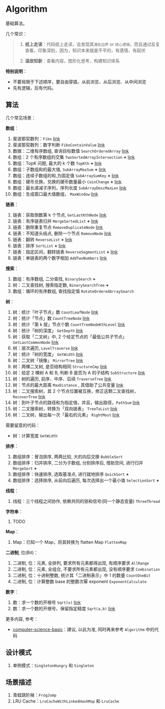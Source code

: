 # Algorithm

基础算法。

几个常识：

> 1. **纸上走读**：代码纸上走读，会发现其`潜在边界` or `核心逻辑`，而且通过反复查看，印象深刻，因为，知识本来就是不平的，有感情、有起伏
> 
> 2. **温故知新**：查看内容，图形化思考，构建知识体系

**特别说明**：

* 不要局限于下述顺序，要自由穿插，从前浏览、从后浏览、从中间浏览
* 先有逻辑，后有代码。

## 算法

几个常见场景：

**数组**：

1. 斐波那契数列：`Fibo` [link](src/main/java/top/ningg/algo/array/Fibo.java)
2. 斐波那契数列：数字判断 `FiboContainValue` [link](src/main/java/top/ningg/algo/array/FiboContainValue.java)
3. 数据：二维有序数组, 查询目标数值 `SearchOrderedArray` [link](src/main/java/top/ningg/algo/array/SearchOrderedArray.java)
4. 数组：2 个有序数组的交集 `TwoSortedArrayIntersection` **+** [link](src/main/java/top/ningg/algo/array/TwoSortedArrayIntersection.java) 
5. 数组：TopK 问题, 最大的 k 个数 `TopKth` **+** [link](src/main/java/top/ningg/algo/array/TopKth.java)
6. 数组：子数组和的最大值, `SubArrayMaxSum` **+** [link](src/main/java/top/ningg/algo/array/SubArrayMaxSum.java)
7. 数组：连续子数组的和,为固定值 `SubArraySumKey` **+** [link](src/main/java/top/ningg/algo/array/SubArraySumKey.java)
8. 数组：硬币兑换，兑换的硬币数量最小 `CoinChange` **+** [link](src/main/java/top/ningg/algo/array/CoinChange.java)
9. 数组：最长递减子序列，序列长度 `SubArrayDescMaxLen` [link](src/main/java/top/ningg/algo/array/SubArrayDescMaxLen.java)
10. 数组：生成窗口最大值数组， `MaxWindow` [link](src/main/java/top/ningg/algo/array/MaxWindow.java)

**链表**：

1. 链表：获取倒数第 k 个节点, `GetLastKthNode` [link](src/main/java/top/ningg/algo/list/GetLastKthNode.java)
2. 链表：有序链表归并 `MergeSortedList` **+** [link](src/main/java/top/ningg/algo/list/MergeSortedList.java)
3. 链表：删除重复节点 `RemoveDuplicateNode` [link](src/main/java/top/ningg/algo/list/RemoveDuplicateNode.java)
4. 链表：不知道头结点, 删除一个节点 `RemoveNode` [link](src/main/java/top/ningg/algo/list/RemoveNode.java)
5. 链表：翻转 `ReverseList` **+** [link](src/main/java/top/ningg/algo/list/ReverseList.java)
6. 链表：排序 `SortList` **+** [link](src/main/java/top/ningg/algo/list/SortList.java)
7. 链表：指定区间，翻转链表 `ReverseSegmentList` **+** [link](src/main/java/top/ningg/algo/list/ReverseSegmentList.java)
8. 链表：单链表的两个数字相加 `AddTwoNumbers` [link](src/main/java/top/ningg/algo/list/AddTwoNumbers.java)

**搜索**：

1. 数组：有序数组, 二分查找, `BinarySearch` **+**
2. 树：二叉查找树, 搜索指定数, `BinarySearchTree` **+**
3. 数组：循环的有序数组, 查找指定值 `RotateOrderedArraySearch`

**树**：

1. 树：统计「叶子节点」数 `CountLeafNode` [link](src/main/java/top/ningg/algo/tree/CountLeafNode.java)
2. 树：统计「节点」数 `CountTreeNode` [link](src/main/java/top/ningg/algo/tree/CountTreeNode.java)
3. 树：统计「第 k 层」节点个数 `CountTreeNodeKthLevel` [link](src/main/java/top/ningg/algo/tree/CountTreeNodeKthLevel.java)
4. 树：统计「树的深度」 `GetDepth` [link](src/main/java/top/ningg/algo/tree/GetDepth.java)
5. 树：获取「二叉树」中, 2 个给定节点的「最低公共子节点」 `GetLastCommonNode` [link](src/main/java/top/ningg/algo/tree/GetLastCommonNode.java)
6. 树：层次遍历, `LevelTraverse` [link](src/main/java/top/ningg/algo/tree/LevelTraverse.java)
6. 树：统计「树的宽度」 `GetWidth` [link](src/main/java/top/ningg/algo/tree/GetWidth.java)
7. 树：二叉树「镜像」 `MirrorTree` [link](src/main/java/top/ningg/algo/tree/MirrorTree.java)
8. 树：两棵二叉树, 是否结构相同 `StructureCmp` [link](src/main/java/top/ningg/algo/tree/StructureCmp.java)
9. 树：给定 2 棵树 A 和 B, 判断 B 是否为 A 的子结构 `SubStructure` [link](src/main/java/top/ningg/algo/tree/SubStructure.java)
10. 树：树的遍历, 前序、中序、后续 `TraverseTree` [link](src/main/java/top/ningg/algo/tree/TraverseTree.java)
11. 树：节点的最大距离 `MaxDistance` , 其借助了公共变量 [link](src/main/java/top/ningg/algo/tree/MaxDistance.java)
12. 树：二叉搜索树，其 2 个节点位置被互换，修正这颗二叉查找树，`RecoverTree` [link](src/main/java/top/ningg/algo/tree/RecoverTree.java)
13. 树：到叶子节点的路径和为指定值，并且，输出路径，`PathSum` [link](src/main/java/top/ningg/algo/tree/PathSum.java)
14. 树：二叉搜索树，转换为「双向链表」 `TreeToList` [link](src/main/java/top/ningg/algo/tree/TreeToList.java)
15. 树：二叉树，输出每一次「最右的元素」 `RightMost` [link](src/main/java/top/ningg/algo/tree/RightMost.java)

需要留意的代码：

* 树：计算宽度 `GetWidth`

**排序**：

1. 数组排序：冒泡排序, 两两比较, 大的向后交换 `BubbleSort`
2. 数组排序：归并排序, 二分为子数组, 分别排序后, 借助空间, 进行归并 `MergeSort` **+**
3. 数组排序：快速排序, 选取基准点, 进行就地排序 `QuickSort` **+**
4. 数组排序：选择排序, 从前向后遍历, 每次选择出一个最小值 `SelectionSort` **+**


**线程**：

1. 线程：三个线程之间协作, 依赖共同的锁和信号(同一个静态变量) `ThreeThread`


**字符串**：

1. TODO


**Map**：

1. Map：已知一个 Map，将其转换为 flatten Map `FlattenMap`


**二进制**, 位(Bit)：

1. 二进制, 位：元素, 全排列, 要求所有元素都得出现, 有顺序要求 `AllRange`
2. 二进制, 位：元素, 全组合, 不要求所有元素都出现, 没有顺序要求 `Combination`
3. 二进制, 位：十进制整数, 统计其「二进制表示」中 1 的数量 `CountOneBit`
4. 二进制, 位：计算整数 base 的整数次幂 exponent `ExponentCalculate`


**数字**：

1. 数：求一个数的开根号 `Sqrt(x)` [link](src/main/java/top/ningg/algo/num/SqrtX.java)
2. 数：求一个数的开根号，保留指定精度 `Sqrt(a,b)` [link](src/main/java/top/ningg/algo/num/SqrtAB.java)


更多内容, 参考：

* [computer-science-basic](https://github.com/ningg/computer-science-basic)：建议, 以此为准, 同时再来参考 `Algorithm` 中的代码

## 设计模式

1. 单例模式：`SingletonHungry` 和 `Singleton`


## 场景描述

1. 青蛙跳阶梯：`FrogJump`
2. LRU Cache：`LruCacheWithLinkedHashMap` 和 `LruCache`
